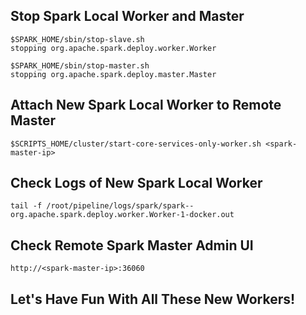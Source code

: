 ## Stop Spark Local Worker and Master
```
$SPARK_HOME/sbin/stop-slave.sh
stopping org.apache.spark.deploy.worker.Worker

$SPARK_HOME/sbin/stop-master.sh
stopping org.apache.spark.deploy.master.Master
```

## Attach New Spark Local Worker to Remote Master
```
$SCRIPTS_HOME/cluster/start-core-services-only-worker.sh <spark-master-ip>
```

## Check Logs of New Spark Local Worker
```
tail -f /root/pipeline/logs/spark/spark--org.apache.spark.deploy.worker.Worker-1-docker.out
```

## Check Remote Spark Master Admin UI
```
http://<spark-master-ip>:36060
```

## Let's Have Fun With All These New Workers!